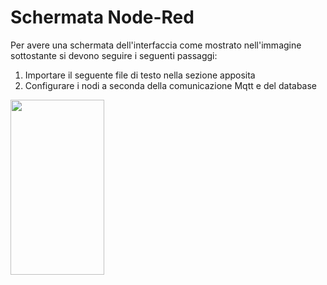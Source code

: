 # Schermata Node-Red
Per avere una schermata dell'interfaccia come mostrato nell'immagine sottostante si devono seguire i seguenti passaggi:
1. Importare il seguente file di testo nella sezione apposita
2. Configurare i nodi a seconda della comunicazione Mqtt e del database
<img src="https://github.com/AMON00/IoT/assets/100947048/7838c561-d84f-4964-8a5a-177214f94540" width="150" height="280">
